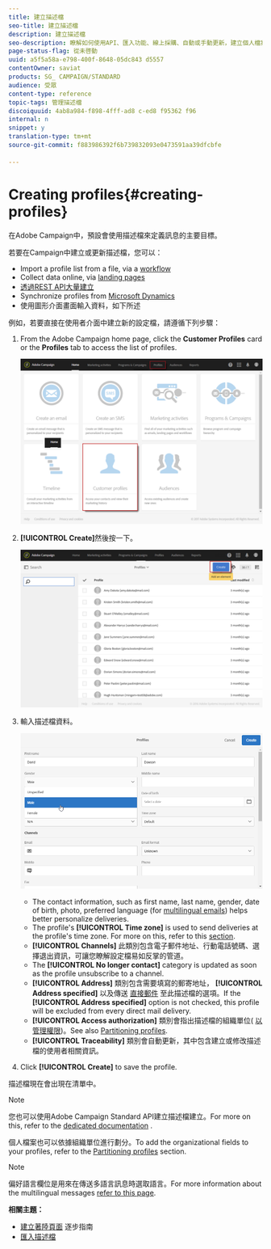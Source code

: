 ```yaml
---
title: 建立描述檔
seo-title: 建立描述檔
description: 建立描述檔
seo-description: 瞭解如何使用API、匯入功能、線上採購、自動或手動更新，建立個人檔案並收集資料。
page-status-flag: 從未啓動
uuid: a5f5a58a-e798-400f-8648-05dc843 d5557
contentOwner: saviat
products: SG_ CAMPAIGN/STANDARD
audience: 受眾
content-type: reference
topic-tags: 管理描述檔
discoiquuid: 4ab8a984-f898-4fff-ad8 c-ed8 f95362 f96
internal: n
snippet: y
translation-type: tm+mt
source-git-commit: f883986392f6b739832093e0473591aa39dfcbfe

---
```



# Creating profiles{#creating-profiles}

在Adobe Campaign中，預設會使用描述檔來定義訊息的主要目標。

若要在Campaign中建立或更新描述檔，您可以：

* Import a profile list from a file, via a [workflow](https://helpx.adobe.com/campaign/kt/acs/using/acs-importing-profiles-feature-video-using.html)
* Collect data online, via [landing pages](https://docs.campaign.adobe.com/doc/standard/getting_started/en/ACS_CreateLandingPage.html)
* [透過REST API大量建立](http://docs.campaign.adobe.com/doc/standard/en/api/ACS_API.html)
* Synchronize profiles from [Microsoft Dynamics](https://helpx.adobe.com/campaign/kb/acs-ms-dynamics.html)
* 使用圖形介面畫面輸入資料，如下所述

例如，若要直接在使用者介面中建立新的設定檔，請遵循下列步驟：

1. From the Adobe Campaign home page, click the **Customer Profiles** card or the **Profiles** tab to access the list of profiles.

   ![](assets/profile_creation_1.png)

1. **[!UICONTROL Create]**&#x200B;然後按一下。

   ![](assets/profile_creation.png)

1. 輸入描述檔資料。

   ![](assets/profile_creation1.png)

   * The contact information, such as first name, last name, gender, date of birth, photo, preferred language (for [multilingual emails](../../channels/using/creating-a-multilingual-email.md)) helps better personalize deliveries.
   * The profile's **[!UICONTROL Time zone]** is used to send deliveries at the profile's time zone. For more on this, refer to this [section](../../sending/using/sending-messages-at-the-recipient-s-time-zone.md).
   * **[!UICONTROL Channels]** 此類別包含電子郵件地址、行動電話號碼、選擇退出資訊，可讓您瞭解設定檔易如反掌的管道。
   * The **[!UICONTROL No longer contact]** category is updated as soon as the profile unsubscribe to a channel.
   * **[!UICONTROL Address]** 類別包含需要填寫的郵寄地址， **[!UICONTROL Address specified]** 以及傳送 [直接郵件](../../channels/using/about-direct-mail.md) 至此描述檔的選項。If the **[!UICONTROL Address specified]** option is not checked, this profile will be excluded from every direct mail delivery.
   * **[!UICONTROL Access authorization]** 類別會指出描述檔的組織單位( [以管理權限](../../administration/using/about-access-management.md))。See also [Partitioning profiles](../../administration/using/organizational-units.md#partitioning-profiles).
   * **[!UICONTROL Traceability]** 類別會自動更新，其中包含建立或修改描述檔的使用者相關資訊。

1. Click **[!UICONTROL Create]** to save the profile.

描述檔現在會出現在清單中。

>[!NOTE]
>
>您也可以使用Adobe Campaign Standard API建立描述檔建立。For more on this, refer to the [dedicated documentation](https://docs.campaign.adobe.com/doc/standard/en/api/ACS_API.html#creating-profiles) .

個人檔案也可以依據組織單位進行劃分。To add the organizational fields to your profiles, refer to the [Partitioning profiles](../../administration/using/organizational-units.md#partitioning-profiles) section.

>[!NOTE]
>
>偏好語言欄位是用來在傳送多語言訊息時選取語言。For more information about the multilingual messages [refer to this page](../../channels/using/creating-a-multilingual-email.md).

**相關主題：**

* [建立著陸頁面](https://docs.campaign.adobe.com/doc/standard/getting_started/en/ACS_CreateLandingPage.html) 逐步指南
* [匯入描述檔](https://helpx.adobe.com/campaign/kt/acs/using/acs-importing-profiles-feature-video-using.html)

